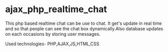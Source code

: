 # ajax_php_realtime_chat
This php based realtime chat can be use to chat. It get's update in real time and so that people can see the chat box dynamically.Also database updates on each occasions by storing user messages.

Used technologies-
PHP,AJAX,JS,HTML,CSS
